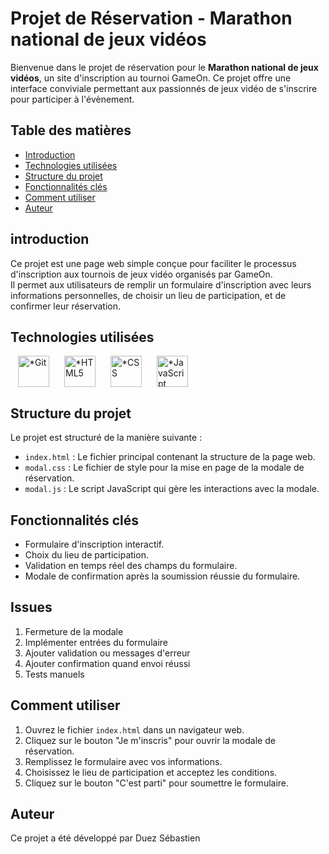 # Projet de Réservation - Marathon national de jeux vidéos

Bienvenue dans le projet de réservation pour le **Marathon national de jeux vidéos**, un site d'inscription au tournoi GameOn. Ce projet offre une interface conviviale permettant aux passionnés de jeux vidéo de s'inscrire pour participer à l'évènement.

## Table des matières

- [Introduction](#introduction)
- [Technologies utilisées](#technologies-utilisées)
- [Structure du projet](#structure-du-projet)
- [Fonctionnalités clés](#fonctionnalités-clés)
- [Comment utiliser](#comment-utiliser)
- [Auteur](#auteur)

## introduction

Ce projet est une page web simple conçue pour faciliter le processus d'inscription aux tournois de jeux vidéo organisés par GameOn. <br>
Il permet aux utilisateurs de remplir un formulaire d'inscription avec leurs informations personnelles, de choisir un lieu de participation, et de confirmer leur réservation.

## Technologies utilisées

<img src="https://www.vectorlogo.zone/logos/git-scm/git-scm-icon.svg" alt="*Git" style="padding: 0 12px" height="50"/><img src="https://www.vectorlogo.zone/logos/w3_html5/w3_html5-icon.svg" alt="*HTML5" style="padding: 0 12px" height="50"/><img src="https://www.vectorlogo.zone/logos/w3_css/w3_css-icon.svg" alt="*CSS" style="padding: 0 12px" height="50"/><img src="https://upload.vectorlogo.zone/logos/javascript/images/806c2e30-cf85-4b36-81bb-037049603c34.svg" alt="*JavaScript" style="padding: 0 12px" height="50"/>

## Structure du projet

Le projet est structuré de la manière suivante :

- `index.html` : Le fichier principal contenant la structure de la page web.
- `modal.css` : Le fichier de style pour la mise en page de la modale de réservation.
- `modal.js` : Le script JavaScript qui gère les interactions avec la modale.

## Fonctionnalités clés

- Formulaire d'inscription interactif.
- Choix du lieu de participation.
- Validation en temps réel des champs du formulaire.
- Modale de confirmation après la soumission réussie du formulaire.

## Issues
1. Fermeture de la modale
2. Implémenter entrées du formulaire
3. Ajouter validation ou messages d'erreur
4. Ajouter confirmation quand envoi réussi
5. Tests manuels

## Comment utiliser

1. Ouvrez le fichier `index.html` dans un navigateur web.
2. Cliquez sur le bouton "Je m'inscris" pour ouvrir la modale de réservation.
3. Remplissez le formulaire avec vos informations.
4. Choisissez le lieu de participation et acceptez les conditions.
5. Cliquez sur le bouton "C'est parti" pour soumettre le formulaire.

## Auteur

Ce projet a été développé par Duez Sébastien
